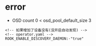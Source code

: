 # error

- OSD count 0 < osd_pool_default_size 3
```shell
<!-- 如果增加了设备没有(没开启自动发现) -->
<!-- operator.yaml -->
ROOK_ENABLE_DISCOVERY_DAEMON:⋅"true"
```
